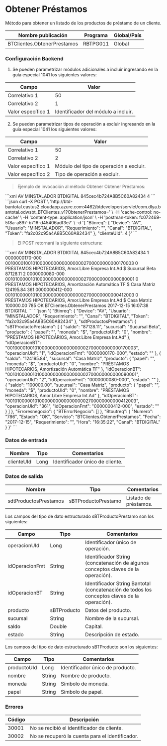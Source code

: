 # Obtener Préstamos 

Método para obtener un listado de los productos de préstamo de un cliente. 

Nombre publicación | Programa | Global/País 
--------- | ----------- | ----------- 
BTClientes.ObtenerPrestamos | RBTPG011 | Global 

### Configuración Backend 

1) Se pueden parametrizar módulos adicionales a incluir ingresando en la guía especial 1041 los siguientes valores: 

Campo | Valor 
--------- | -----------  
Correlativo 1 | 50 
Correlativo 2 | 1 
Valor específico 1 | Identificador del módulo a incluir. 

2) Se pueden parametrizar tipos de operación a excluir ingresando en la guía especial 1041 los siguientes valores: 

Campo | Valor 
--------- | -----------  
Correlativo 1 | 50 
Correlativo 2 | 2 
Valor específico 1 | Módulo del tipo de operación a excluir. 
Valor específico 2 | Tipo de operación a excluir. 

> Ejemplo de invocación al método Obtener Obtener Préstamos: 

<code-group> 
<code-block title="XML" active> 
```xml 
<soapenv:Envelope xmlns:soapenv="http://schemas.xmlsoap.org/soap/envelope/" xmlns:bts="http://uy.com.dlya.bantotal/BTSOA/"> 
   <soapenv:Header/> 
   <soapenv:Body> 
      <bts:BTClientes.ObtenerPrestamos> 
         <bts:Btinreq> 
            <bts:Device>AV</bts:Device> 
            <bts:Usuario>MINSTALADOR</bts:Usuario> 
            <bts:Requerimiento></bts:Requerimiento> 
            <bts:Canal>BTDIGITAL</bts:Canal> 
            <bts:Token>845cec4b724A8B5C60A82434</bts:Token> 
         </bts:Btinreq> 
         <bts:clienteUId>4</bts:clienteUId> 
      </bts:BTClientes.ObtenerPrestamos> 
   </soapenv:Body> 
</soapenv:Envelope> 
``` 
</code-block> 

<code-block title="JSON"> 
```json 
curl -X POST \ 
  'http://btd-bantotal.eastus2.cloudapp.azure.com:4462/btdeveloper/servlet/com.dlya.bantotal.odwsbt_BTClientes_v1?ObtenerPrestamos=' \ 
  -H 'cache-control: no-cache' \ 
  -H 'content-type: application/json' \ 
  -H 'postman-token: fc072469-5f8a-a897-b716-d45406adf3e7' \ 
  -d '{ 
	"Btinreq": { 
		"Device": "AV", 
		"Usuario": "MINSTALADOR", 
		"Requerimiento": "", 
		"Canal": "BTDIGITAL", 
		"Token": "fa2c02c95a4A8B5C60A82434" 
	}, 
    "clienteUId": 4 
}' 
``` 
</code-block> 
</code-group> 

> El POST retornará la siguiente estructura: 

<code-group> 
<code-block title="XML" active> 
```xml 
<SOAP-ENV:Envelope xmlns:SOAP-ENV="http://schemas.xmlsoap.org/soap/envelope/" xmlns:xsd="http://www.w3.org/2001/XMLSchema" xmlns:SOAP-ENC="http://schemas.xmlsoap.org/soap/encoding/" xmlns:xsi="http://www.w3.org/2001/XMLSchema-instance"> 
   <SOAP-ENV:Body> 
      <BTClientes.ObtenerPrestamosResponse xmlns="http://uy.com.dlya.bantotal/BTSOA/"> 
         <Btinreq> 
            <Device>AV</Device> 
            <Usuario>MINSTALADOR</Usuario> 
            <Requerimiento/> 
            <Canal>BTDIGITAL</Canal> 
            <Token>845cec4b724A8B5C60A82434</Token> 
         </Btinreq> 
         <sdtProductosPrestamos> 
            <sBTProductoPrestamo> 
               <operacionUId>1</operacionUId> 
               <idOperacionFmt>0000000170-000</idOperacionFmt> 
               <idOperacionBT>0010000100101000000000000000002700000000000170003</idOperacionBT> 
               <producto> 
                  <productoUId>0</productoUId> 
                  <nombre>PRÉSTAMOS HIPOTECARIOS, Amor.Libre Empresa Int.Ad</nombre> 
                  <moneda>$</moneda> 
                  <papel/> 
               </producto> 
               <sucursal>Sucursal Beta</sucursal> 
               <saldo>87128.11</saldo> 
               <estado/> 
            </sBTProductoPrestamo> 
            <sBTProductoPrestamo> 
               <operacionUId>2</operacionUId> 
               <idOperacionFmt>0000000080-000</idOperacionFmt> 
               <idOperacionBT>0010100000101000000000000000002700000000000080001</idOperacionBT> 
               <producto> 
                  <productoUId>0</productoUId> 
                  <nombre>PRÉSTAMOS HIPOTECARIOS, Amortización Automática TF</nombre> 
                  <moneda>$</moneda> 
                  <papel/> 
               </producto> 
               <sucursal>Casa Matriz</sucursal> 
               <saldo>124195.84</saldo> 
               <estado/> 
            </sBTProductoPrestamo> 
            <sBTProductoPrestamo> 
               <operacionUId>361</operacionUId> 
               <idOperacionFmt>0000000412-000</idOperacionFmt> 
               <idOperacionBT>0010100000101000000000000000002700000000000412003</idOperacionBT> 
               <producto> 
                  <productoUId>0</productoUId> 
                  <nombre>PRÉSTAMOS HIPOTECARIOS, Amor.Libre Empresa Int.Ad</nombre> 
                  <moneda>$</moneda> 
                  <papel/> 
               </producto> 
               <sucursal>Casa Matriz</sucursal> 
               <saldo>100000.00</saldo> 
               <estado/> 
            </sBTProductoPrestamo> 
         </sdtProductosPrestamos> 
         <Erroresnegocio></Erroresnegocio> 
         <Btoutreq> 
            <Numero>785</Numero> 
            <Estado>OK</Estado> 
            <Servicio>BTClientes.ObtenerPrestamos</Servicio> 
            <Fecha>2017-12-15</Fecha> 
            <Requerimiento/> 
            <Hora>16:07:38</Hora> 
            <Canal>BTDIGITAL</Canal> 
         </Btoutreq> 
      </BTClientes.ObtenerPrestamosResponse> 
   </SOAP-ENV:Body> 
</SOAP-ENV:Envelope> 
``` 
</code-block> 

<code-block title="JSON"> 
```json 
'{ 
	"Btinreq": { 
		"Device": "AV", 
		"Usuario": "MINSTALADOR", 
		"Requerimiento": "", 
		"Canal": "BTDIGITAL", 
		"Token": "fa2c02c95a4A8B5C60A82434" 
	}, 
    "sdtProductosPrestamos": { 
        "sBTProductoPrestamo": [ 
            { 
                "saldo": "87128.11", 
                "sucursal": "Sucursal Beta", 
                "producto": { 
                    "papel": "", 
                    "moneda": "$", 
                    "productoUId": "0", 
                    "nombre": "PRÉSTAMOS HIPOTECARIOS, Amor.Libre Empresa Int.Ad" 
                }, 
                "idOperacionBT": "0010000100101000000000000000002700000000000170003", 
                "operacionUId": "1", 
                "idOperacionFmt": "0000000170-000", 
                "estado": "" 
            }, 
            { 
                "saldo": "124195.84", 
                "sucursal": "Casa Matriz", 
                "producto": { 
                    "papel": "", 
                    "moneda": "$", 
                    "productoUId": "0", 
                    "nombre": "PRÉSTAMOS HIPOTECARIOS, Amortización Automática TF" 
                }, 
                "idOperacionBT": "0010100000101000000000000000002700000000000080001", 
                "operacionUId": "2", 
                "idOperacionFmt": "0000000080-000", 
                "estado": "" 
            }, 
            { 
                "saldo": "100000.00", 
                "sucursal": "Casa Matriz", 
                "producto": { 
                    "papel": "", 
                    "moneda": "$", 
                    "productoUId": "0", 
                    "nombre": "PRÉSTAMOS HIPOTECARIOS, Amor.Libre Empresa Int.Ad" 
                }, 
                "idOperacionBT": "0010100000101000000000000000002700000000000412003", 
                "operacionUId": "361", 
                "idOperacionFmt": "0000000412-000", 
                "estado": "" 
            } 
        ] 
    }, 
    "Erroresnegocio": { 
        "BTErrorNegocio": [] 
    }, 
    "Btoutreq": { 
        "Numero": "786", 
        "Estado": "OK", 
        "Servicio": "BTClientes.ObtenerPrestamos", 
        "Fecha": "2017-12-15", 
        "Requerimiento": "", 
        "Hora": "16:35:22", 
        "Canal": "BTDIGITAL" 
    } 
}' 
``` 
</code-block> 
</code-group> 

### Datos de entrada 

Nombre | Tipo | Comentarios 
--------- | ----------- | ----------- 
clienteUId | Long | Identificador único de cliente. 

### Datos de salida 

Nombre | Tipo | Comentarios 
--------- | ----------- | ----------- 
sdtProductosPrestamos | sBTProductoPrestamo | Listado de préstamos. 

Los campos del tipo de dato estructurado sBTProductoPrestamo son los siguientes: 

Campo | Tipo | Comentarios 
--------- | ----------- | ----------- 
operacionUId | Long | Identificador único de operación. 
idOperacionFmt | String | Identificador String (concatenación de algunos conceptos claves de la operación). 
idOperacionBT | String | Identificador String Bantotal (concatenación de todos los conceptos claves de la operación). 
producto | sBTProducto | Datos del producto. 
sucursal | String | Nombre de la sucursal. 
saldo | Double | Capital. 
estado | String | Descripción de estado. 

Los campos del tipo de dato estructurado sBTProducto son los siguientes: 

Campo | Tipo | Comentarios 
--------- | ----------- | ----------- 
productoUId | Long | Identificador único de producto. 
nombre | String | Nombre de producto. 
moneda | String | Símbolo de moneda. 
papel | String | Símbolo de papel. 

### Errores 

Código | Descripción 
--------- | ----------- 
30001 | No se recibió el identificador de cliente. 
30002 | No se recuperó la cuenta para el identificador. 

 
